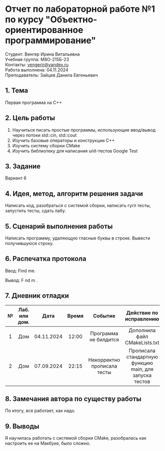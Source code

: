 # Отчет по лабораторной работе №1 по курсу "Объектно-ориентированное программирование"

Студент: Венгер Ирина Витальевна \
Учебная группа: M8О-215Б-23 \
Контакты: vengerir@yandex.ru \
Работа выполнена: 04.11.2024\
Преподаватель: Зайцев Данила Евгеньевич

## 1. Тема

Первая программа на C++

## 2. Цель работы

1) Научиться писать простые программы, использующие ввод/вывод через потоки std::cin, std::cout
2) Изучить базовые операторы и конструкции C++
3) Изучить систему сборки CMake
4) Изучить библиотеку для написания unit-тестов Google Test

## 3. Задание

Вариант 6

## 4. Идея, метод, алгоритм решения задачи

Написать код, разобраться с системой сборки, написать гугл тесты, запустить тесты, сдать лабу.

## 5. Сценарий выполнения работы

Написать программу, удаляющую гласные буквы в строке. Вывести получившуюся строку.

## 6. Распечатка протокола

Ввод:
Find me.

Вывод:
F nd m .

## 7. Дневник отладки

| №   | Лаб. или дом. | Дата       | Время | Событие                                                                                                        | Действие по исправлению | Примечание |
|:---:|:-------------:|:----------:|:-----:|:--------------------------------------------------------------------------------------------------------------:|:-----------------------:|:----------:|
| 1 | Дом | 04.11.2024 | 12:00 | Программа не билдится | Дополнила файл CMakeLists.txt |  |
| 2 | Дом | 07.09.2024 | 22:15 | Некорректно прописала тесты | Прописала стандартную функцию main, для запуска тестов |   |


## 8. Замечания автора по существу работы

По итогу, все работает, как надо.

## 9. Выводы

Я научилась работать с системой сборки CMake, разобралась как настроить ее на Макбуке, было сложно.
